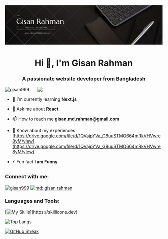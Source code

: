 <!-- 
- 👋 Hi, I’m @Gisan999
- 👀 I’m interested in ...
- 🌱 I’m currently learning ...
- 💞️ I’m looking to collaborate on ...
- 📫 How to reach me ...


## My Skills

[![My Skills](https://skillicons.dev/icons?i=html,css,js,react,nodejs,mongodb,firebase,tailwind,)](https://skillicons.dev) -->


![logo](https://raw.githubusercontent.com/Gisan999/Gisan999/main/Black%20Yellow%20Geometric%20Design%20Expert%20LinkedIn%20Banner.png)

<h1 align="center">Hi 👋, I'm Gisan Rahman</h1>
<h3 align="center">A passionate website developer from Bangladesh</h3>

<img align='right' width="400" src="https://i.pinimg.com/originals/e8/f4/53/e8f453469a3ec97ecd354df465d73913.gif" />

<p align="left"> <img src="https://komarev.com/ghpvc/?username=gisan999&label=Profile%20views&color=0e75b6&style=flat" alt="gisan999" /> </p>

- 🌱 I’m currently learning **Next.js**

- 💬 Ask me about **React**

- 📫 How to reach me **gisan.md.rahman@gmail.com**

- 📄 Know about my experiences [https://drive.google.com/file/d/1QVajpYVa_G8uuSTMO664mRkVHVwre8yM/view](https://drive.google.com/file/d/1QVajpYVa_G8uuSTMO664mRkVHVwre8yM/view)

- ⚡ Fun fact **I am Funny**

<h3 align="left">Connect with me:</h3>
<p align="left">
<a href="https://twitter.com/GisanRahman09" target="blank"><img align="center" src="https://raw.githubusercontent.com/rahuldkjain/github-profile-readme-generator/master/src/images/icons/Social/twitter.svg" alt="gisan999" height="30" width="40" /></a>
<a href="https://www.facebook.com/gisan.rahman.528" target="blank"><img align="center" src="https://raw.githubusercontent.com/rahuldkjain/github-profile-readme-generator/master/src/images/icons/Social/facebook.svg" alt="md: gisan rahman" height="30" width="40" /></a>
</p>

<h3 align="left">Languages and Tools:</h3>
<!-- <p align="left"> <a href="https://www.w3schools.com/css/" target="_blank" rel="noreferrer"> <img src="https://raw.githubusercontent.com/devicons/devicon/master/icons/css3/css3-original-wordmark.svg" alt="css3" width="40" height="40"/> </a> <a href="https://expressjs.com" target="_blank" rel="noreferrer"> <img src="https://raw.githubusercontent.com/devicons/devicon/master/icons/express/express-original-wordmark.svg" alt="express" width="40" height="40"/> </a> <a href="https://firebase.google.com/" target="_blank" rel="noreferrer"> <img src="https://www.vectorlogo.zone/logos/firebase/firebase-icon.svg" alt="firebase" width="40" height="40"/> </a> <a href="https://www.w3.org/html/" target="_blank" rel="noreferrer"> <img src="https://raw.githubusercontent.com/devicons/devicon/master/icons/html5/html5-original-wordmark.svg" alt="html5" width="40" height="40"/> </a> <a href="https://developer.mozilla.org/en-US/docs/Web/JavaScript" target="_blank" rel="noreferrer"> <img src="https://raw.githubusercontent.com/devicons/devicon/master/icons/javascript/javascript-original.svg" alt="javascript" width="40" height="40"/> </a> <a href="https://www.mongodb.com/" target="_blank" rel="noreferrer"> <img src="https://raw.githubusercontent.com/devicons/devicon/master/icons/mongodb/mongodb-original-wordmark.svg" alt="mongodb" width="40" height="40"/> </a> <a href="https://nodejs.org" target="_blank" rel="noreferrer"> <img src="https://raw.githubusercontent.com/devicons/devicon/master/icons/nodejs/nodejs-original-wordmark.svg" alt="nodejs" width="40" height="40"/> </a> <a href="https://reactjs.org/" target="_blank" rel="noreferrer"> <img src="https://raw.githubusercontent.com/devicons/devicon/master/icons/react/react-original-wordmark.svg" alt="react" width="40" height="40"/> </a> <a href="https://tailwindcss.com/" target="_blank" rel="noreferrer"> <img src="https://www.vectorlogo.zone/logos/tailwindcss/tailwindcss-icon.svg" alt="tailwind" width="40" height="40"/> </a> </p> -->


[![My Skills](https://skillicons.dev/icons?i=html,css,js,react,nodejs,mongodb,firebase,tailwind,)](https://skillicons.dev)

![Top Langs](https://github-readme-stats.vercel.app/api/top-langs/?username=anuraghazra&layout=compact)

<!-- <p>&nbsp;<img align="center" src="https://github-readme-stats.vercel.app/api?username=gisan999&show_icons=true&locale=en" alt="gisan999" /></p> -->

<!-- <p><img align="center" src="https://github-readme-streak-stats.herokuapp.com/?user=gisan999&" alt="gisan999" /></p> -->

[![GitHub Streak](https://github-readme-streak-stats.herokuapp.com?user=Gisan999&theme=synthwave&border_radius=3&date_format=j%20M%5B%20Y%5D&card_width=850)](https://git.io/streak-stats)
